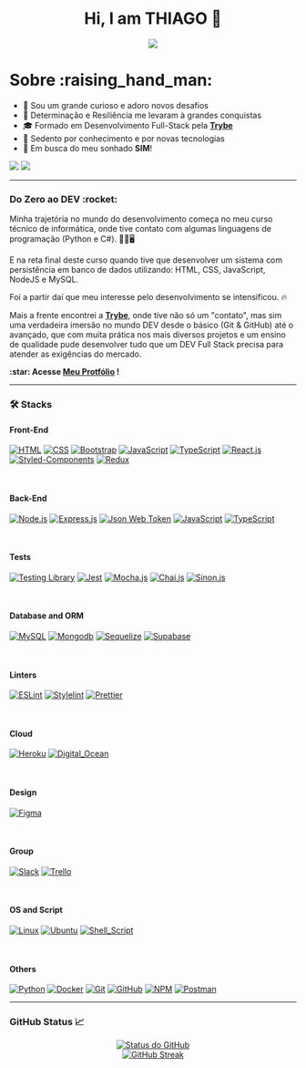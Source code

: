 <h1 align="center">Hi, I am THIAGO 👋</h1>

<p align="center">
  <a href="#">
    <img src="https://komarev.com/ghpvc/?username=henriquejensen&color=blueviolet&label=👀+Profile+views">
  </a>
</p>

<h1>Sobre :raising_hand_man:</h1>

- 🏁 Sou um grande curioso e adoro novos desafios
- 🏅 Determinação e Resiliência me levaram à grandes conquistas
- 🎓 Formado em Desenvolvimento Full-Stack pela <a href="https://www.betrybe.com/formacao-desenvolvimento-web" target="_blank" rel="noreferrer"><b>Trybe</b></a>
- 🧠 Sedento por conhecimento e por novas tecnologias
- 💼 Em busca do meu sonhado <b>SIM</b>!

<p>
  <a href="https://linkedin.com/in/thiago-dioria-martins"><img src="https://img.shields.io/badge/-LinkedIn-%230077B5?style=for-the-badge&logo=linkedin&logoColor=white" target="_blank"></a>
  <a href="mailto:thiago17thiago@gmail.com"><img src="https://img.shields.io/badge/Gmail-D14836?style=for-the-badge&logo=gmail&logoColor=white" target="_blank"></a>
</p>

<hr>

<h3>Do Zero ao DEV :rocket:</h3>

<p>
  Minha trajetória no mundo do desenvolvimento começa no meu curso técnico de informática, onde tive contato com algumas linguagens de programação (Python e C#). 👨‍🔧🖥️

  E na reta final deste curso quando tive que desenvolver um sistema com persistência em banco de dados utilizando: HTML, CSS, JavaScript, NodeJS e MySQL.

  Foi a partir daí que meu interesse pelo desenvolvimento se intensificou. 🔥

  Mais a frente encontrei a <b><a href="https://www.betrybe.com/formacao-desenvolvimento-web" target="_blank" rel="noreferrer">Trybe</a></b>, onde tive não só um "contato", mas sim uma verdadeira imersão no mundo DEV desde o básico (Git & GitHub) até o avançado, que com muita prática nos mais diversos projetos e um ensino de qualidade pude desenvolver tudo que um DEV Full Stack precisa para atender as exigências do mercado.
</p>

<p><b>:star: Acesse <a href="https://thiagomartins367.github.io" target="_blank" rel="noreferrer">Meu Protfólio</a> !</b><p/>

<hr>

<h3 align="left">🛠️ Stacks</h3>

<h4 align="left">Front-End</h4>

[![HTML][HTML-card]][HTML-url]
[![CSS][CSS-card]][CSS-url]
[![Bootstrap][Bootstrap-card]][Bootstrap-url]
[![JavaScript][JavaScript-card]][JavaScript-url]
[![TypeScript][TypeScript-card]][TypeScript-url]
[![React.js][React.js-card]][React.js-url]
[![Styled-Components][Styled-Components-card]][Styled-Components-url]
[![Redux][Redux-card]][Redux-url]

<br />

<h4 align="left">Back-End</h4>

[![Node.js][Node.js-card]][Node.js-url]
[![Express.js][Express.js-card]][Express.js-url]
[![Json Web Token][JWT-card]][JWT-url]
[![JavaScript][JavaScript-card]][JavaScript-url]
[![TypeScript][TypeScript-card]][TypeScript-url]

<br />

<h4 align="left">Tests</h4>

[![Testing Library][RTL-card]][RTL-url]
[![Jest][Jest-card]][Jest-url]
[![Mocha.js][Mocha.js-card]][Mocha.js-url]
[![Chai.js][Chai.js-card]][Chai.js-url]
[![Sinon.js][Sinon.js-card]][Sinon.js-url]

<br />

<h4 align="left">Database and ORM</h4>

[![MySQL][MySQL-card]][MySQL-url]
[![Mongodb][Mongodb-card]][Mongodb-url]
[![Sequelize][Sequelize-card]][Sequelize-url]
[![Supabase][Supabase-card]][Supabase-url]

<br />

<h4 align="left">Linters</h4>

[![ESLint][ESLint-card]][ESLint-url]
[![Stylelint][Stylelint-card]][Stylelint-url]
[![Prettier][Prettier-card]][Prettier-url]

<br />

<h4 align="left">Cloud</h4>

[![Heroku][Heroku-card]][Heroku-url]
[![Digital_Ocean][Digital-Ocean-card]][Digital-Ocean-url]

<br />

<h4 align="left">Design</h4>

[![Figma][Figma-card]][Figma-url]

<br />

<h4 align="left">Group</h4>

[![Slack][Slack-card]][Slack-url]
[![Trello][Trello-card]][Trello-url]

<br />

<h4 align="left">OS and Script</h4>

[![Linux][Linux-card]][Linux-url]
[![Ubuntu][Ubuntu-card]][Ubuntu-url]
[![Shell_Script][Shell-Script-card]][Shell-Script-url]

<br />

<h4 align="left">Others</h4>

[![Python][Python-card]][Python-url]
[![Docker][Docker-card]][Docker-url]
[![Git][Git-card]][Git-url]
[![GitHub][GitHub]][GitHub-url]
[![NPM][NPM-card]][NPM-url]
[![Postman][Postman-card]][Postman-url]

[Node.js-card]: https://img.shields.io/badge/Node.js-339933?style=for-the-badge&logo=nodedotjs&logoColor=black
[Node.js-url]: https://nodejs.org

[NPM-card]: https://img.shields.io/badge/npm-CB3837?style=for-the-badge&logo=npm&logoColor=white
[NPM-url]: https://docs.npmjs.com/about-npm

[React.js-card]: https://img.shields.io/badge/React-20232A?style=for-the-badge&logo=react&logoColor=61DAFB
[React.js-url]: https://react.dev

[Styled-Components-card]: https://img.shields.io/badge/Styled_components-BEC3C9?style=for-the-badge&logo=styled-components&logoColor=A05688
[Styled-Components-url]: https://styled-components.com

[HTML-card]: https://img.shields.io/badge/HTML5-E34F26?style=for-the-badge&logo=html5&logoColor=white
[HTML-url]: https://www.w3.org/html

[CSS-card]: https://img.shields.io/badge/CSS3-1572B6?style=for-the-badge&logo=css3&logoColor=white
[CSS-url]: https://developer.mozilla.org/pt-BR/docs/Web/CSS

[Bootstrap-card]: https://img.shields.io/badge/Bootstrap-563D7C?style=for-the-badge&logo=bootstrap&logoColor=white
[Bootstrap-url]: https://getbootstrap.com

[JavaScript-card]: https://img.shields.io/badge/JavaScript-F7DF1E?style=for-the-badge&logo=javascript&logoColor=black
[JavaScript-url]: https://developer.mozilla.org/pt-BR/docs/Web/JavaScript

[TypeScript-card]: https://img.shields.io/badge/TypeScript-007ACC?style=for-the-badge&logo=typescript&logoColor=white
[TypeScript-url]: https://www.typescriptlang.org/pt

[Python-card]: https://img.shields.io/badge/Python-3670A0?style=for-the-badge&logo=python&logoColor=ffdd54
[Python-url]: https://www.python.org

[Mongodb-card]: https://img.shields.io/badge/Mongodb-47A248?style=for-the-badge&logo=mongodb&logoColor=black
[Mongodb-url]: https://www.mongodb.com

[MySQL-card]: https://img.shields.io/badge/MySQL-225372?style=for-the-badge&logo=mysql&logoColor=white
[MySQL-url]: https://www.mysql.com

[Sequelize-card]: https://img.shields.io/badge/Sequelize-323330?style=for-the-badge&logo=sequelize&logoColor=blue
[Sequelize-url]: https://sequelize.org

[Supabase-card]: https://img.shields.io/badge/Supabase-181818?style=for-the-badge&logo=supabase&logoColor=#3ECFB2
[Supabase-url]: https://supabase.com

[Jest-card]: https://img.shields.io/badge/Jest-FFF?style=for-the-badge&logo=jest&logoColor=C03B13
[Jest-url]: https://jestjs.io/pt-BR

[RTL-card]: https://img.shields.io/badge/Testing_Library-18191A?style=for-the-badge&logo=testing-library&logoColor=FE4646
[RTL-url]: https://testing-library.com/docs/react-testing-library/intro

[Mocha.js-card]: https://img.shields.io/badge/Mocha.js-323330?style=for-the-badge&logo=mocha&logoColor=Brown
[Mocha.js-url]: https://mochajs.org

[Chai.js-card]: https://img.shields.io/badge/Chai.js-323330?style=for-the-badge&logo=chai&logoColor=red
[Chai.js-url]: https://www.chaijs.com

[Sinon.js-card]: https://img.shields.io/badge/Sinon.js-323330?style=for-the-badge&logo=sinon
[Sinon.js-url]: https://sinonjs.org

[Git-card]: https://img.shields.io/badge/Git-F05032?style=for-the-badge&logo=git&logoColor=white
[Git-url]: https://git-scm.com

[GitHub]: https://img.shields.io/badge/Github-181717?style=for-the-badge&logo=github&logoColor=white
[GitHub-url]: https://github.com

[Docker-card]: https://img.shields.io/badge/Docker-1C90ED?style=for-the-badge&logo=docker&logoColor=white
[Docker-url]: https://www.docker.com

[Express.js-card]: https://img.shields.io/badge/Express.js-000000?style=for-the-badge&logo=express&logoColor=white
[Express.js-url]: https://expressjs.com

[Redux-card]: https://img.shields.io/badge/Redux-764ABC?style=for-the-badge&logo=redux&logoColor=white
[Redux-url]: https://redux.js.org

[JWT-card]: https://img.shields.io/badge/Json%20web%20tokens-323330?style=for-the-badge&logo=json-web-tokens&logoColor=pink
[JWT-url]: https://jwt.io/introduction

[Shell-Script-card]: https://img.shields.io/badge/Shell_Script-000000?style=for-the-badge&logo=gnu-bash&logoColor=white
[Shell-Script-url]: https://www.shellscript.sh

[Linux-card]: https://img.shields.io/badge/Linux-EFBB21?style=for-the-badge&logo=linux&logoColor=000
[Linux-url]: https://www.linux.org

[Ubuntu-card]: https://img.shields.io/badge/Ubuntu-E95420?style=for-the-badge&logo=ubuntu&logoColor=white
[Ubuntu-url]: https://ubuntu.com

[Heroku-card]: https://img.shields.io/badge/Heroku-430098?style=for-the-badge&logo=heroku&logoColor=white
[Heroku-url]: https://heroku.com

[Digital-Ocean-card]: https://img.shields.io/badge/Digital_Ocean-0080FF?style=for-the-badge&logo=DigitalOcean&logoColor=white
[Digital-Ocean-url]: https://www.digitalocean.com

[Postman-card]: https://img.shields.io/badge/Postman-FF6C37?style=for-the-badge&logo=Postman&logoColor=white
[Postman-url]: https://postman.com

[Figma-card]: https://img.shields.io/badge/Figma-F24E1E?style=for-the-badge&logo=figma&logoColor=white
[Figma-url]: https://www.figma.com

[Slack-card]: https://img.shields.io/badge/Slack-4A154B?style=for-the-badge&logo=slack&logoColor=white
[Slack-url]: https://slack.com/intl/pt-br

[ESLint-card]: https://img.shields.io/badge/Eslint-3A33D1?style=for-the-badge&logo=eslint&logoColor=white
[ESLint-url]: https://eslint.org

[Prettier-card]: https://img.shields.io/badge/Prettier-1A2C34?style=for-the-badge&logo=prettier&logoColor=F7BA3E
[Prettier-url]: https://prettier.io

[Stylelint-card]: https://img.shields.io/badge/Stylelint-000?style=for-the-badge&logo=stylelint&logoColor=white
[Stylelint-url]: https://stylelint.io

[Trello-card]: https://img.shields.io/badge/Trello-0052CC?style=for-the-badge&logo=trello&logoColor=white
[Trello-url]: https://trello.com/pt-BR

<hr>

<h3 align="left">GitHub Status 📈</h3>

<p align="center">
  <a href="#">
    <img alt="Status do GitHub" src="https://github-readme-stats-sigma-five.vercel.app/api?username=thiagomartins367&show_icons=true&theme=dracula">
  </a>
  <br />
  <a href="#">
    <img alt="GitHub Streak" src="https://github-readme-streak-stats.herokuapp.com/?user=thiagomartins367&theme=dracula">
  </a>
</p>
